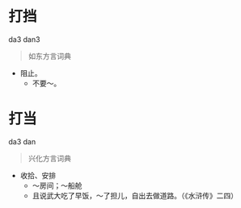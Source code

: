 # 打挡
da3 dan3
> 如东方言词典
- 阻止。
  - 不要～。

# 打当
da3 dan
> 兴化方言词典
- 收拾、安排
  - ～房间；～船舱
  - 且说武大吃了早饭，～了担儿，自出去做道路。（《水浒传》二四）

